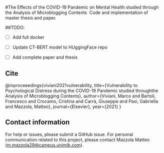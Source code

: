 #The Effects of the COVID-19 Pandemic on Mental Health studied through the Analysis of Microblogging Contents ​
Code and implementation of master thesis and paper.

##TODO:
- [ ] Add full docker
- [ ] Update CT-BERT model to HUggingFace repo
- [ ] Add complete paper and thesis


## Cite
@inproceeedings{viviani2021vulnerability,
  title={Vulnerability to Psychological Distress during the COVID-19 Pandemic studied throughthe Analysis of Microblogging Contents},
  author={Viviani, Marco and Bartoli, Francesco and Crocamo, Cristina and Carrà, Giuseppe and Pasi, Gabriella and Mazzola, Matteo},
  journal={Elsevier},
  year={2021}
}

## Contact information
For help or issues, please submit a GitHub issue.
For personal communication related to this project, please contact Mazzola Matteo (m.mazzola29@campus.unimib.com).
